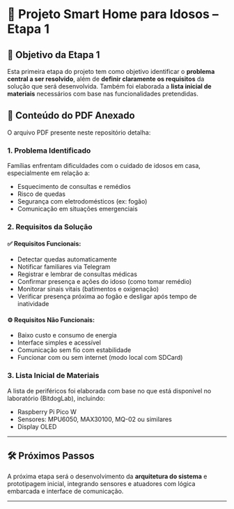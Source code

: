 # 🧓 Projeto Smart Home para Idosos – Etapa 1

## 📌 Objetivo da Etapa 1

Esta primeira etapa do projeto tem como objetivo identificar o **problema central a ser resolvido**, além de **definir claramente os requisitos** da solução que será desenvolvida. Também foi elaborada a **lista inicial de materiais** necessários com base nas funcionalidades pretendidas.

## 📄 Conteúdo do PDF Anexado

O arquivo PDF presente neste repositório detalha:

### 1. **Problema Identificado**
Famílias enfrentam dificuldades com o cuidado de idosos em casa, especialmente em relação a:
- Esquecimento de consultas e remédios
- Risco de quedas
- Segurança com eletrodomésticos (ex: fogão)
- Comunicação em situações emergenciais

### 2. **Requisitos da Solução**
#### ✅ Requisitos Funcionais:
- Detectar quedas automaticamente
- Notificar familiares via Telegram
- Registrar e lembrar de consultas médicas
- Confirmar presença e ações do idoso (como tomar remédio)
- Monitorar sinais vitais (batimentos e oxigenação)
- Verificar presença próxima ao fogão e desligar após tempo de inatividade

#### ⚙️ Requisitos Não Funcionais:
- Baixo custo e consumo de energia
- Interface simples e acessível
- Comunicação sem fio com estabilidade
- Funcionar com ou sem internet (modo local com SDCard)

### 3. **Lista Inicial de Materiais**
A lista de periféricos foi elaborada com base no que está disponível no laboratório (BitdogLab), incluindo:

- Raspberry Pi Pico W
- Sensores: MPU6050, MAX30100, MQ-02 ou similares
- Display OLED

---

## 🛠️ Próximos Passos

A próxima etapa será o desenvolvimento da **arquitetura do sistema** e prototipagem inicial, integrando sensores e atuadores com lógica embarcada e interface de comunicação.


---

